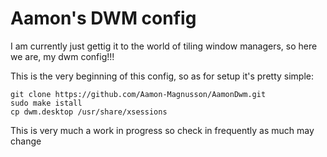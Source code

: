 # Aamon's DWM config

I am currently just gettig it to the world of tiling window managers, so here we are, my dwm config!!!

This is the very beginning of this config, so as for setup it's pretty simple:

```
git clone https://github.com/Aamon-Magnusson/AamonDwm.git
sudo make istall
cp dwm.desktop /usr/share/xsessions
```

This is very much a work in progress so check in frequently as much may change
